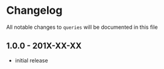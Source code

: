 # Changelog

All notable changes to `queries` will be documented in this file

## 1.0.0 - 201X-XX-XX

- initial release

